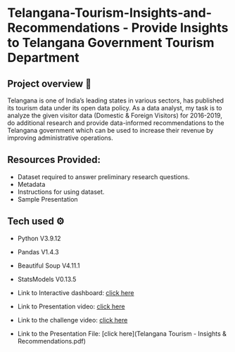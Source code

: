 # Telangana-Tourism-Insights-and-Recommendations - Provide Insights to Telangana Government Tourism Department

## Project overview 👀


Telangana is one of India’s leading states in various sectors, has published its tourism data under its open data policy.
As a data analyst, my task is to analyze the given visitor data (Domestic & Foreign Visitors) for 2016-2019,
do additional research and provide data-informed recommendations to the Telangana government which can be used to increase their revenue by improving administrative operations.

## Resources Provided:
 * Dataset required to answer preliminary research questions.
 * Metadata
 * Instructions for using dataset.
 * Sample Presentation

## Tech used ⚙️

* Python V3.9.12
* Pandas V1.4.3
* Beautiful Soup V4.11.1
* StatsModels V0.13.5



* Link to Interactive dashboard:  [click here](https://lnkd.in/dWyiYUXD)
* Link to Presentation video:  [click here](https://lnkd.in/dZcuEWEc)
* Link to the challenge video:  [click here](https://lnkd.in/da5yWksj) 
* Link to the Presentation File:  [click here](Telangana Tourism - Insights & Recommendations.pdf)
